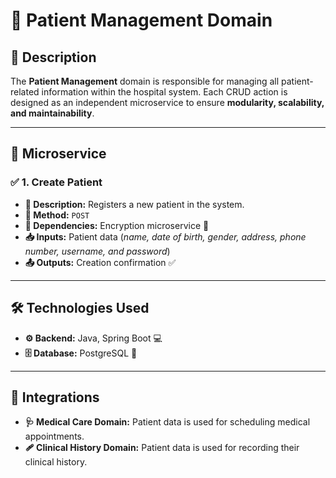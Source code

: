 # 🏥 **Patient Management Domain**

## 📖 Description
The **Patient Management** domain is responsible for managing all patient-related information within the hospital system. Each CRUD action is designed as an independent microservice to ensure **modularity, scalability, and maintainability**.

---

## 🔹 Microservice

### ✅ **1. Create Patient**
- **📌 Description:** Registers a new patient in the system.
- **🔹 Method:** `POST`
- **🔗 Dependencies:** Encryption microservice 🔐
- **📥 Inputs:** Patient data (*name, date of birth, gender, address, phone number, username, and password*)
- **📤 Outputs:** Creation confirmation ✅

---

## 🛠️ **Technologies Used**
- **⚙️ Backend:** Java, Spring Boot 💻
- **🗄️ Database:** PostgreSQL 🐘

---

## 🔗 **Integrations**
- **🩺 Medical Care Domain:** Patient data is used for scheduling medical appointments.
- **🩹 Clinical History Domain:** Patient data is used for recording their clinical history.

